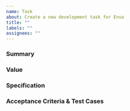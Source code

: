 ```yaml
---
name: Task
about: Create a new development task for Enso
title: ""
labels: ""
assignees: ""
---
```


### Summary

<!--
- A summary of the task.
-->

### Value

<!--
- This section should describe the value of this task.
- This value can be for users, to the team, etc.
-->

### Specification

<!--
- Detailed requirements for the feature.
- The performance requirements for the feature.
-->

### Acceptance Criteria & Test Cases

<!--
- Any criteria that must be satisfied for the task to be accepted.
- The test plan for the feature, related to the acceptance criteria.
-->
